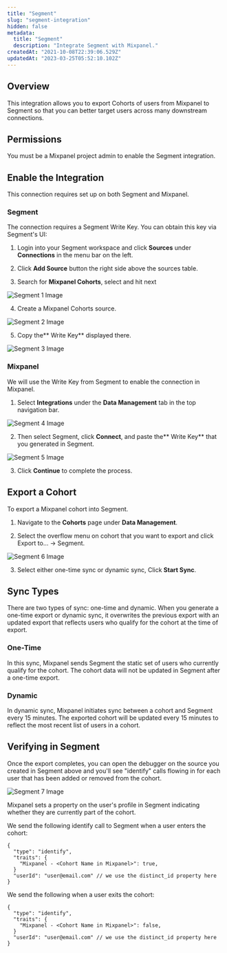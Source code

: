 ```yaml
---
title: "Segment"
slug: "segment-integration"
hidden: false
metadata: 
  title: "Segment"
  description: "Integrate Segment with Mixpanel."
createdAt: "2021-10-08T22:39:06.529Z"
updatedAt: "2023-03-25T05:52:10.102Z"
---
```


## Overview

 This integration allows you to export Cohorts of users from Mixpanel to Segment so that you can better target users across many downstream connections.
 
 ## Permissions
You must be a Mixpanel project admin to enable the Segment integration.

## Enable the Integration

This connection requires set up on both Segment and Mixpanel.

### Segment

The connection requires a Segment Write Key. You can obtain this key via Segment's UI: 

1. Login into your Segment workspace and click **Sources** under **Connections** in the menu bar on the left.

2. Click **Add Source** button the right side above the sources table.

3. Search for **Mixpanel Cohorts**, select and hit next

![Segment 1 Image](/segment1.png)

4. Create a Mixpanel Cohorts source.

![Segment 2 Image](/segment2.png)

5. Copy the** Write Key** displayed there.

![Segment 3 Image](/segment3.png)

### Mixpanel

We will use the Write Key from Segment to enable the connection in Mixpanel.

1. Select **Integrations** under the **Data Management** tab in the top navigation bar.

![Segment 4 Image](/segment4.png)

2. Then select Segment, click **Connect**, and paste the** Write Key** that you generated in Segment.

![Segment 5 Image](/segment5.png)

3. Click **Continue** to complete the process.

## Export a Cohort

To export a Mixpanel cohort into Segment.

1. Navigate to the **Cohorts** page under **Data Management**.

2. Select the overflow menu on cohort that you want to export and click Export to... → Segment.

![Segment 6 Image](/segment6.png)

3. Select either one-time sync or dynamic sync, Click **Start Sync**.

## Sync Types

There are two types of sync: one-time and dynamic. When you generate a one-time export or dynamic sync, it overwrites the previous export with an updated export that reflects users who qualify for the cohort at the time of export.

### One-Time
In this sync, Mixpanel sends Segment the static set of users who currently qualify for the cohort. The cohort data will not be updated in Segment after a one-time export.

### Dynamic
In dynamic sync, Mixpanel initiates sync between a cohort and Segment every 15 minutes. The exported cohort will be updated every 15 minutes to reflect the most recent list of users in a cohort.

## Verifying in Segment 
Once the export completes, you can open the debugger on the source you created in Segment above and you'll see "identify" calls flowing in for each user that has been added or removed from the cohort.

![Segment 7 Image](/segment7.png)

Mixpanel sets a property on the user's profile in Segment indicating whether they are currently part of the cohort.

We send the following identify call to Segment when a user enters the cohort:

```
{
  "type": "identify",
  "traits": {
    "Mixpanel - <Cohort Name in Mixpanel>": true,
  }
  "userId": "user@email.com" // we use the distinct_id property here
}
```
We send the following when a user exits the cohort:

```
{
  "type": "identify",
  "traits": {
    "Mixpanel - <Cohort Name in Mixpanel>": false,
  }
  "userId": "user@email.com" // we use the distinct_id property here
}
```



